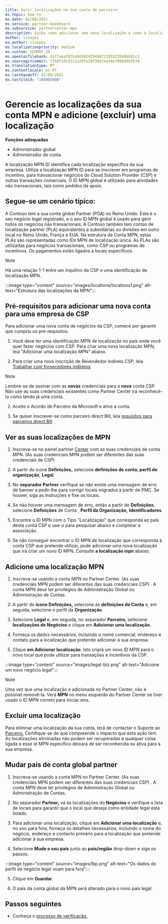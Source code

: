 ```yaml
---
title: Gerir localizações na sua conta de parceiro
ms.topic: how-to
ms.date: 02/08/2021
ms.service: partner-dashboard
ms.subservice: partnercenter-mpn
description: Saiba como adicionar uma nova localização e como a localização MPN ID é usada em programas de incentivo, negócios de CSP, subscrições e outras transações.
author: vinayks
ms.author: vinayks
ms.localizationpriority: medium
ms.custom: SEOMAY.20
ms.openlocfilehash: 41ffaeaf0fb46659142949872295523546bb91c1
ms.sourcegitcommit: 5768f10cd122a20fe3df3062ea34e7096d99f639
ms.translationtype: MT
ms.contentlocale: pt-PT
ms.lasthandoff: 02/09/2021
ms.locfileid: "100005908"
---
```

# <a name="manage-your-mpn-account-locations-and-add-delete-a-location"></a>Gerencie as localizações da sua conta MPN e adicione (excluir) uma localização


**Funções adequadas**

- Administrador global
- Administrador de conta

A localização MPN ID identifica cada localização específica da sua empresa. Utiliza a localização MPN ID para se inscrever em programas de incentivo, para transacionar negócios do Cloud Solution Provider (CSP) e outras transações comerciais. O ID MPN global é utilizado para atividades não transacionais, tais como pedidos de apoio.

## <a name="the-following-is-a-typical-scenario"></a>Segue-se um cenário típico:

A Contoso tem a sua conta global Partner (PGA) no Reino Unido. Este é o seu negócio legal registrado, e o seu ID MPN global é usado para gerir todos os negócios não transacionais. A Contoso também tem contas de localização partner (PLA) equivalentes a subsidiárias ou divisões em outro local no Reino Unido, França e EUA. Na estrutura da Conta MPN, estas PLAs são representadas como IDs MPN de localização única. As PLAs são utilizadas para negócios transacionais, como CSP ou programas de incentivos. Os pagamentos estão ligados a locais específicos. 

>[!NOTE]
>Há uma relação 1-1 entre um inquilino da CSP e uma identificação de localização MPN.

:::image type="content" source="images/locations/locations1.png" alt-text="Estrutura das localizações da MPN":::

## <a name="prerequisites-in-order-to-add-a-new-account-for-a-csp-business"></a>Pré-requisitos para adicionar uma nova conta para uma empresa de CSP

Para adicionar uma nova conta de negócios da CSP, comece por garantir que cumpriu os pré-requisitos.

1. Você deve ter uma identificação MPN de localização no país onde você quer fazer negócios com CSP. Para criar uma nova localização MPN, leia "Adicionar uma localização MPN" abaixo.
  
1. Para criar uma nova inscrição de Revendedor Indireto CSP, leia [Trabalhar com fornecedores indiretos](indirect-reseller-tasks-in-partner-center.md#get-started) 

>[!NOTE] 
 >Lembre-se de assinar com as **novas** credenciais para a **nova** conta CSP. Não use as suas credenciais existentes como Partner Center irá reconhecê-lo como tendo já uma conta.

2. Aceite o Acordo de Parceiro da Microsoft e ative a conta.

1. Se quiser inscrever-se como parceiro direct Bill, leia [requisitos para parceiros direct Bill](direct-partner-new-requirements.md)

## <a name="view-your-mpn-locations"></a>Ver as suas localizações de MPN

1. Inscreva-se no painel partner [Center](https://partner.microsoft.com/dashboard/home) com as suas credenciais de conta MPN. (As suas credenciais MPN podem ser diferentes das suas credenciais de CSP) 
 
1. A partir do ícone **Definições,** selecione **definições de conta**, **perfil de organização,** **Legal**. 

1. No **separador Partner** verifique se não existe uma mensagem de erro de banner a pedir-lhe para corrigir locais migrados a partir de PMC. Se houver, siga as instruções e fixe os locais. 

3. Se não houver uma mensagem de erro, então a partir de  **Definições**, selecione  **Definições** de Conta , **Perfil da Organização,** **Identificadores**.

4. Encontre o ID MPN com o Tipo "Localização" que corresponda ao país desta conta CSP e use-o para pesquisar abaixo e completar a associação.

5. Se não conseguir encontrar o ID MPN de localização que corresponda à conta CSP que pretende utilizar, pode adicionar uma nova localização que irá criar um novo ID MPN. Consulte **a localização mpn** abaixo.

## <a name="add-an-mpn-location"></a>Adicione uma localização MPN

1. Inscreva-se usando a conta MPN no Partner Center. (As suas credenciais MPN podem ser diferentes das suas credenciais CSP) . A conta MPN deve ter privilégios de Administração Global ou Administração de Contas. 

1. A partir do **ícone Definições,** selecione as **definições de Conta** e, em seguida, selecione o perfil da **Organização**.

2. Selecione **Legal** e, em seguida, no separador **Parceiro,** selecione **localizações de Negócios** e clique em **Adicionar uma localização.**

3. Forneça os dados necessários, incluindo o nome comercial, endereço e contato para a localização que pretende adicionar à sua empresa.
 
1. Clique **em Adicionar localização**. Isto criará um novo ID MPN para o novo local que pode utilizar para transações e incentivos da CSP.

:::image type="content" source="images/legal-biz.png" alt-text="Adicione um novo negócio legal":::

> [!NOTE]
> Uma vez que uma localização é adicionada no Partner Center, não é possível removê-la. Verá **MPN** no menu esquerdo do Partner Center se tiver usado o ID MPN correto para iniciar sins.

## <a name="delete-a-location"></a>Excluir uma localização

Para eliminar uma localização da sua conta, terá de contactar o Suporte ao [Parceiro.](https://partner.microsoft.com/dashboard/support/servicerequests/create?stage=2&topicid=1af7f3a0-1757-3543-4b6a-c945c3ad187b) Certifique-se de que compreende o impacto que esta ação tem. As localizações eliminadas não podem ser recuperadas e qualquer coisa ligada a esse id MPN específico deixará de ser reconhecida ou ativa para a sua empresa.

## <a name="change-country-of-partner-global-account"></a>Mudar país de conta global partner 

1. Inscreva-se usando a conta MPN no Partner Center. (As suas credenciais MPN podem ser diferentes das suas credenciais CSP) . A conta MPN deve ter privilégios de Administração Global ou Administração de Contas. 

2. No separador **Partner,** vá às localizações do **Negócios** e verifique a lista de locais para garantir que o local que deseja como entidade legal está listado. 
 
1. Para adicionar uma localização, clique em **Adicionar uma localização** e, no voo para fora, forneça os detalhes necessários, incluindo o nome do negócio, endereço e contacto primário para a localização que pretende adicionar à sua empresa. 
 
1. Selecione **Mude o seu país** junto ao **país/região** drop-down e siga os passos. 

:::image type="content" source="images/lbp.png" alt-text="Os dados do perfil de negócio legal voam para fora":::

5. Clique em **Guardar**.

6. O país da conta global da MPN será alterado para o novo país legal.
  
## <a name="next-steps"></a>Passos seguintes

- Conheça o [processo de verificação.](verification-responses.md)
